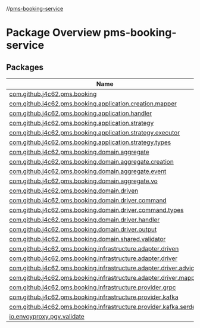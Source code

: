 //[pms-booking-service](index.md)

# Package Overview pms-booking-service

## Packages

| Name                                                                                                                                                                |
|---------------------------------------------------------------------------------------------------------------------------------------------------------------------|
| [com.github.j4c62.pms.booking](pms-booking-service/com.github.j4c62.pms.booking/index.md)                                                                           |
| [com.github.j4c62.pms.booking.application.creation.mapper](pms-booking-service/com.github.j4c62.pms.booking.application.creation.mapper/index.md)                   |
| [com.github.j4c62.pms.booking.application.handler](pms-booking-service/com.github.j4c62.pms.booking.application.handler/index.md)                                   |
| [com.github.j4c62.pms.booking.application.strategy](pms-booking-service/com.github.j4c62.pms.booking.application.strategy/index.md)                                 |
| [com.github.j4c62.pms.booking.application.strategy.executor](pms-booking-service/com.github.j4c62.pms.booking.application.strategy.executor/index.md)               |
| [com.github.j4c62.pms.booking.application.strategy.types](pms-booking-service/com.github.j4c62.pms.booking.application.strategy.types/index.md)                     |
| [com.github.j4c62.pms.booking.domain.aggregate](pms-booking-service/com.github.j4c62.pms.booking.domain.aggregate/index.md)                                         |
| [com.github.j4c62.pms.booking.domain.aggregate.creation](pms-booking-service/com.github.j4c62.pms.booking.domain.aggregate.creation/index.md)                       |
| [com.github.j4c62.pms.booking.domain.aggregate.event](pms-booking-service/com.github.j4c62.pms.booking.domain.aggregate.event/index.md)                             |
| [com.github.j4c62.pms.booking.domain.aggregate.vo](pms-booking-service/com.github.j4c62.pms.booking.domain.aggregate.vo/index.md)                                   |
| [com.github.j4c62.pms.booking.domain.driven](pms-booking-service/com.github.j4c62.pms.booking.domain.driven/index.md)                                               |
| [com.github.j4c62.pms.booking.domain.driver.command](pms-booking-service/com.github.j4c62.pms.booking.domain.driver.command/index.md)                               |
| [com.github.j4c62.pms.booking.domain.driver.command.types](pms-booking-service/com.github.j4c62.pms.booking.domain.driver.command.types/index.md)                   |
| [com.github.j4c62.pms.booking.domain.driver.handler](pms-booking-service/com.github.j4c62.pms.booking.domain.driver.handler/index.md)                               |
| [com.github.j4c62.pms.booking.domain.driver.output](pms-booking-service/com.github.j4c62.pms.booking.domain.driver.output/index.md)                                 |
| [com.github.j4c62.pms.booking.domain.shared.validator](pms-booking-service/com.github.j4c62.pms.booking.domain.shared.validator/index.md)                           |
| [com.github.j4c62.pms.booking.infrastructure.adapter.driven](pms-booking-service/com.github.j4c62.pms.booking.infrastructure.adapter.driven/index.md)               |
| [com.github.j4c62.pms.booking.infrastructure.adapter.driver](pms-booking-service/com.github.j4c62.pms.booking.infrastructure.adapter.driver/index.md)               |
| [com.github.j4c62.pms.booking.infrastructure.adapter.driver.advice](pms-booking-service/com.github.j4c62.pms.booking.infrastructure.adapter.driver.advice/index.md) |
| [com.github.j4c62.pms.booking.infrastructure.adapter.driver.mapper](pms-booking-service/com.github.j4c62.pms.booking.infrastructure.adapter.driver.mapper/index.md) |
| [com.github.j4c62.pms.booking.infrastructure.provider.grpc](pms-booking-service/com.github.j4c62.pms.booking.infrastructure.provider.grpc/index.md)                 |
| [com.github.j4c62.pms.booking.infrastructure.provider.kafka](pms-booking-service/com.github.j4c62.pms.booking.infrastructure.provider.kafka/index.md)               |
| [com.github.j4c62.pms.booking.infrastructure.provider.kafka.serde](pms-booking-service/com.github.j4c62.pms.booking.infrastructure.provider.kafka.serde/index.md)   |
| [io.envoyproxy.pgv.validate](pms-booking-service/io.envoyproxy.pgv.validate/index.md)                                                                               |